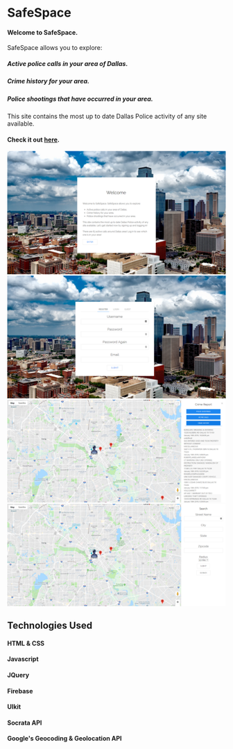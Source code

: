 # SafeSpace

#### Welcome to SafeSpace. 
SafeSpace allows you to explore:

##### Active police calls in your area of Dallas.
##### Crime history for your area.
##### Police shootings that have occurred in your area.

This site contains the most up to date Dallas Police activity of any site available.

#### Check it out [here](https://sapulsic.github.io/SafeSpace/).

![screenshot](assets/images/SafeSpace1.png)
![screenshot](assets/images/SafeSpace4.png)
![screenshot](assets/images/SafeSpace2.png)
![screenshot](assets/images/Safespace3.png)


## Technologies Used

#### HTML & CSS
#### Javascript
#### JQuery
#### Firebase
#### UIkit
#### Socrata API
#### Google's Geocoding & Geolocation API
